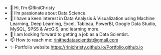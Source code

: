- 👋 Hi, I’m @RiniChristy
- 👀 I’m passionate about Data Science.
- 🌱 I have a keen interest in Data Analysis & Visualization using Machine Learning, Deep Learning, Excel, Tableau, PowerBI, Google Data Studio, MySQL, SPSS & ArcGIS, and learning more.
- 💞️ I am looking forward to getting a job as a Data Scientist.
- 📫 How to reach me: rinithedatascientist@gmail.com
- ✨ Portfolio website:https://rinichristy.github.io/Portfolio.github.io

<!---
RiniChristy/RiniChristy is a ✨ special ✨ repository because its `README.md` (this file) appears on your GitHub profile.
You can click the Preview link to take a look at your changes.
--->
